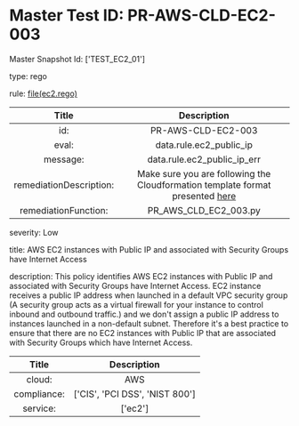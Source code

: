 



# Master Test ID: PR-AWS-CLD-EC2-003


Master Snapshot Id: ['TEST_EC2_01']

type: rego

rule: [file(ec2.rego)]  
  
  
  
  

|Title|Description|
| :---: | :---: |
|id: |PR-AWS-CLD-EC2-003|
|eval: |data.rule.ec2_public_ip|
|message: |data.rule.ec2_public_ip_err|
|remediationDescription: |Make sure you are following the Cloudformation template format presented <a href='https://docs.aws.amazon.com/AWSCloudFormation/latest/UserGuide/aws-properties-ec2-instance.html' target='_blank'>here</a>|
|remediationFunction: |PR_AWS_CLD_EC2_003.py|


severity: Low

title: AWS EC2 instances with Public IP and associated with Security Groups have Internet Access

description: This policy identifies AWS EC2 instances with Public IP and associated with Security Groups have Internet Access. EC2 instance receives a public IP address when launched in a default VPC security group (A security group acts as a virtual firewall for your instance to control inbound and outbound traffic.) and we don't assign a public IP address to instances launched in a non-default subnet. Therefore it's a best practice to ensure that there are no EC2 instances with Public IP that are associated with Security Groups which have Internet Access.  
  
  

|Title|Description|
| :---: | :---: |
|cloud: |AWS|
|compliance: |['CIS', 'PCI DSS', 'NIST 800']|
|service: |['ec2']|



[file(ec2.rego)]: https://github.com/prancer-io/prancer-compliance-test/tree/master/aws/cloud/ec2.rego
